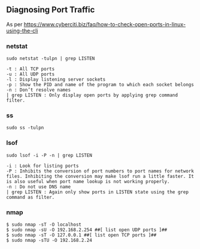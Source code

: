 ## Diagnosing Port Traffic
As per https://www.cyberciti.biz/faq/how-to-check-open-ports-in-linux-using-the-cli
### netstat
`sudo netstat -tulpn | grep LISTEN`
```
-t : All TCP ports
-u : All UDP ports
-l : Display listening server sockets
-p : Show the PID and name of the program to which each socket belongs
-n : Don’t resolve names
| grep LISTEN : Only display open ports by applying grep command filter.
```
### ss
`sudo ss -tulpn`
### lsof
`sudo lsof -i -P -n | grep LISTEN`
```
-i : Look for listing ports
-P : Inhibits the conversion of port numbers to port names for network files. Inhibiting the conversion may make lsof run a little faster. It is also useful when port name lookup is not working properly.
-n : Do not use DNS name
| grep LISTEN : Again only show ports in LISTEN state using the grep command as filter.
```
### nmap 
```
$ sudo nmap -sT -O localhost
$ sudo nmap -sU -O 192.168.2.254 ##[ list open UDP ports ]##
$ sudo nmap -sT -O 127.0.0.1 ##[ list open TCP ports ]##
$ sudo nmap -sTU -O 192.168.2.24
```
